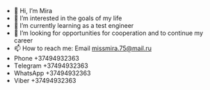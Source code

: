 - 👋 Hi, I’m Mira 
- 👀 I’m interested in  the goals of my life
- 🌱 I’m currently learning as a test engineer
- 💞️ I’m looking for opportunities for cooperation and to continue my career
- 📫 How to reach me:   Email		   missmira.75@mail.ru
-    Phone		   +37494932363
-    Тelegram	 +37494932363
-    WhatsApp   +37494932363
-    Viber      +37494932363
 

